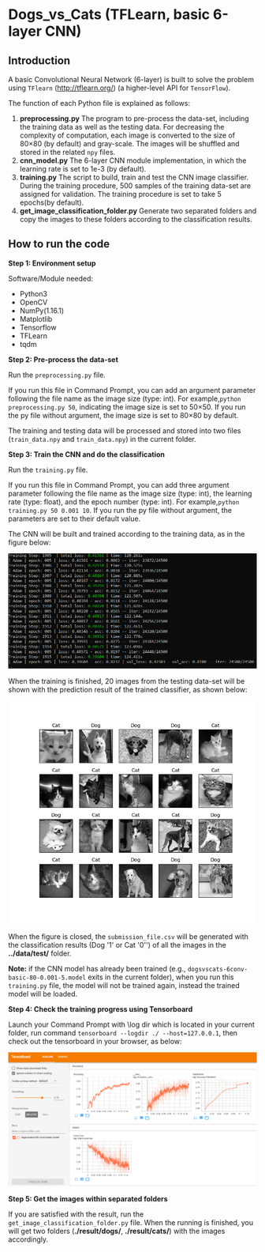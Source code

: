 # Dogs_vs_Cats (TFLearn, basic 6-layer CNN)

## Introduction
A basic Convolutional Neural Network (6-layer) is built to solve the problem using `TFlearn` (http://tflearn.org/) (a higher-level API for `TensorFlow`).

The function of each Python file is explained as follows:
1. **preprocessing.py** The program to pre-process the data-set, including the training data as well as the testing data. For decreasing the complexity of computation, each image is converted to the size of 80×80 (by default) and gray-scale. The images will be shuffled and stored in the related `npy` files. 
2. **cnn_model.py** The 6-layer CNN module implementation, in which the learning rate is set to 1e-3 (by default).
3. **training.py** The script to build, train and test the CNN image classifier. During the training procedure, 500 samples of the training data-set are assigned for validation. The training procedure is set to take 5 epochs(by default).
4. **get_image_classification_folder.py** Generate two separated folders and copy the images to these folders according to the classification results.

## How to run the code
**Step 1: Environment setup**

Software/Module needed:
  * Python3
  * OpenCV
  * NumPy(1.16.1)
  * Matplotlib
  * Tensorflow
  * TFLearn   
  * tqdm
  
 **Step 2: Pre-process the data-set**

Run the `preprocessing.py` file. 

If you run this file in Command Prompt, you can add an argument parameter following the file name as the image size (type: int). For example,`python preprocessing.py 50`, indicating the image size is set to 50×50. If you run the py file without argument, the image size is set to 80×80 by default.

The training and testing data will be processed and stored into two files (`train_data.npy` and `train_data.npy`) in the current folder. 

**Step 3: Train the CNN and do the classification**

Run the `training.py` file. 

If you run this file in Command Prompt, you can add three argument parameter following the file name as the image size (type: int), the learning rate (type: float), and the epoch number (type: int). For example,`python training.py 50 0.001 10`. If you run the py file without argument, the parameters are set to their default value.

The CNN will be built and trained according to the training data, as in the figure below:

![](output/training_process.png)

When the training is finished, 20 images from the testing data-set will be shown with the prediction result of the trained classifier, as shown below:

![](output/20_result_samples.jpeg)

When the figure is closed, the `submission_file.csv` will be generated with the classification results (Dog '1' or Cat '0'') of all the images in the **../data/test/** folder.

**Note:** if the CNN model has already been trained (e.g., `dogsvscats-6conv-basic-80-0.001-5.model` exits in the current folder), when you run this `training.py` file, the model will not be trained again, instead the trained model will be loaded.

**Step 4: Check the training progress using Tensorboard**

Launch your Command Prompt with \log dir which is located in your current folder, run command `tensorboard --logdir ./ --host=127.0.0.1`, then check out the tensorboard in your browser, as below:

![](output/tensorboard_example.PNG)

**Step 5: Get the images within separated folders**

If you are satisfied with the result, run the `get_image_classification_folder.py` file. When the running is finished, you will get two folders (**./result/dogs/**, **./result/cats/**) with the images accordingly.


